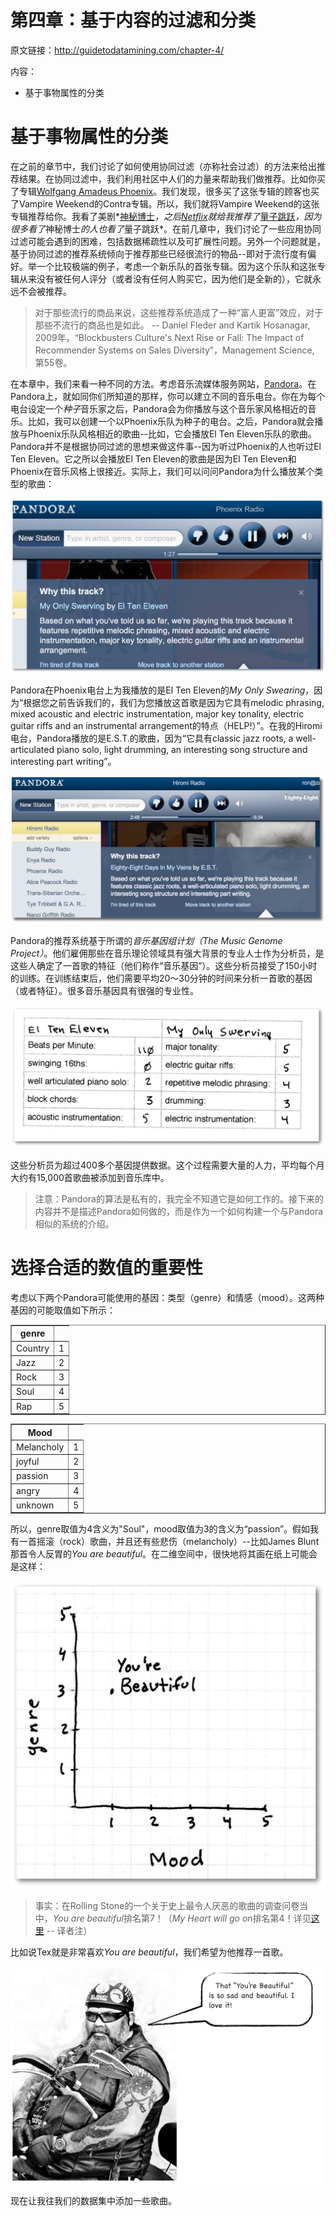 第四章：基于内容的过滤和分类
============

原文链接：http://guidetodatamining.com/chapter-4/

内容：
* 基于事物属性的分类

# 基于事物属性的分类
在之前的章节中，我们讨论了如何使用协同过滤（亦称社会过滤）的方法来给出推荐结果。在协同过滤中，我们利用社区中人们的力量来帮助我们做推荐。比如你买了专辑[Wolfgang Amadeus Phoenix](http://en.wikipedia.org/wiki/Wolfgang_Amadeus_Phoenix)。我们发现，很多买了这张专辑的顾客也买了Vampire Weekend的Contra专辑。所以，我们就将Vampire Weekend的这张专辑推荐给你。我看了美剧*[神秘博士](http://movie.douban.com/subject/1763834/)*，之后[Netflix](http://netflix.com/)就给我推荐了*[量子跳跃](http://movie.douban.com/subject/2073766/)*，因为很多看了*神秘博士*的人也看了*量子跳跃*。在前几章中，我们讨论了一些应用协同过滤可能会遇到的困难，包括数据稀疏性以及可扩展性问题。另外一个问题就是，基于协同过滤的推荐系统倾向于推荐那些已经很流行的物品--即对于流行度有偏好。举一个比较极端的例子，考虑一个新乐队的首张专辑。因为这个乐队和这张专辑从来没有被任何人评分（或者没有任何人购买它，因为他们是全新的），它就永远不会被推荐。

> 对于那些流行的商品来说，这些推荐系统造成了一种“富人更富”效应，对于那些不流行的商品也是如此。
> -- Daniel Fleder and Kartik Hosanagar, 2009年，“Blockbusters Culture's Next Rise or Fall: The Impact of Recommender Systems on Sales Diversity”，Management Science, 第55卷。

在本章中，我们来看一种不同的方法。考虑音乐流媒体服务网站，[Pandora](http://www.pandora.com/)。在Pandora上，就如同你们所知道的那样，你可以建立不同的音乐电台。你在为每个电台设定一个*种子*音乐家之后，Pandora会为你播放与这个音乐家风格相近的音乐。比如，我可以创建一个以Phoenix乐队为种子的电台。之后，Pandora就会播放与Phoenix乐队风格相近的歌曲--比如，它会播放El Ten Eleven乐队的歌曲。Pandora并不是根据协同过滤的思想来做这件事--因为听过Phoenix的人也听过El Ten Eleven。它之所以会播放El Ten Eleven的歌曲是因为El Ten Eleven和Phoenix在音乐风格上很接近。实际上，我们可以问问Pandora为什么播放某个类型的歌曲：

![Pandora](img/chapter-4-1.png)

Pandora在Phoenix电台上为我播放的是El Ten Eleven的*My Only Swearing*，因为“根据您之前告诉我们的，我们为您播放这首歌是因为它具有melodic phrasing, mixed acoustic and electric instrumentation, major key tonality, electric guitar riffs and an instrumental arrangement的特点（HELP!）”。在我的Hiromi电台，Pandora播放的是E.S.T.的歌曲，因为“它具有classic jazz roots, a well-articulated piano solo, light drumming, an interesting song structure and interesting part writing”。
<!--melodic phrasing, mixed acoustic and electric instrumentation, major key tonality, electric guitar riffs and an instrumental arrangement 的翻译-->

![Pandora2](img/chapter-4-2.png)

Pandora的推荐系统基于所谓的*音乐基因组计划（The Music Genome Project）*。他们雇佣那些在音乐理论领域具有强大背景的专业人士作为分析员，是这些人确定了一首歌的特征（他们称作“音乐基因”）。这些分析员接受了150小时的训练。在训练结束后，他们需要平均20～30分钟的时间来分析一首歌的基因（或者特征）。很多音乐基因具有很强的专业性。

![musicgene](img/chapter-4-3.png)

这些分析员为超过400多个基因提供数据。这个过程需要大量的人力，平均每个月大约有15,000首歌曲被添加到音乐库中。

> 注意：Pandora的算法是私有的，我完全不知道它是如何工作的。接下来的内容并不是描述Pandora如何做的，而是作为一个如何构建一个与Pandora相似的系统的介绍。

# 选择合适的数值的重要性

考虑以下两个Pandora可能使用的基因：类型（genre）和情感（mood）。这两种基因的可能取值如下所示：

<table border="1">
    <tr> <th> genre </th> </tr>
    <tr> <td>Country</td> <td>1</td> </tr>
    <tr> <td>Jazz</td> <td>2</td> </tr>
    <tr> <td>Rock</td> <td>3</td> </tr>
    <tr> <td>Soul</td> <td>4</td> </tr>
    <tr> <td>Rap</td> <td>5</td> </tr>
</table>

<table border="1">
    <tr> <th> Mood </th> </tr>
    <tr> <td>Melancholy</td> <td>1</td> </tr>
    <tr> <td>joyful</td> <td>2</td> </tr>
    <tr> <td>passion</td> <td>3</td> </tr>
    <tr> <td>angry</td> <td>4</td> </tr>
    <tr> <td>unknown</td> <td>5</td> </tr>
</table>

所以，genre取值为4含义为"Soul"，mood取值为3的含义为“passion”。假如我有一首摇滚（rock）歌曲，并且还有些悲伤（melancholy）--比如James Blunt那首令人反胃的*You are beautiful*。在二维空间中，很快地将其画在纸上可能会是这样：

![2D-you-are-beautiful](img/chapter-4-4.png)

> 事实：在Rolling Stone的一个关于史上最令人厌恶的歌曲的调查问卷当中，*You are beautiful*排名第7！（*My Heart will go on*排名第4！详见[这里](http://www.rollingstone.com/music/blogs/staff-blog/the-20-most-annoying-songs-20070702) -- 译者注）

比如说Tex就是非常喜欢*You are beautiful*，我们希望为他推荐一首歌。

![toughman-you-are-beautiful](img/chapter-4-5.png)

现在让我往我们的数据集中添加一些歌曲。
